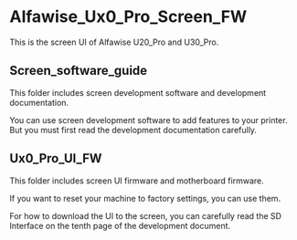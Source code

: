# Alfawise_Ux0_Pro_Screen_FW

This is the screen UI of Alfawise U20_Pro and U30_Pro. 

## Screen_software_guide

This folder includes screen development software and development documentation.

You can use screen development software to add features to your printer. But you must first read the development documentation carefully.

## Ux0_Pro_UI_FW

This folder includes screen UI firmware and motherboard firmware.

If you want to reset your machine to factory settings, you can use them.

For how to download the UI to the screen, you can carefully read the SD Interface on the tenth page of the development document.
